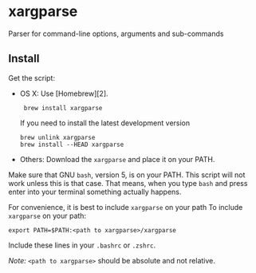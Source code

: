 xargparse
=======

Parser for command-line options, arguments and sub-commands



Install
-------

Get the script:

 *  OS X: Use [Homebrew][2].

         brew install xargparse

    If you need to install the latest development version

        brew unlink xargparse
        brew install --HEAD xargparse

 * Others: Download the `xargparse` and place it on your PATH.
 
Make sure that GNU `bash`, version 5, is on your PATH. This script will
not work unless this is that case. That means, when you type `bash` and press
enter into your terminal something actually happens.

For convenience, it is best to include `xargparse` on your path
To include `xargparse` on your path:

    export PATH=$PATH:<path to xargparse>/xargparse

Include these lines in your `.bashrc` or `.zshrc`.

*Note:* `<path to xargparse>` should be absolute and not relative.
